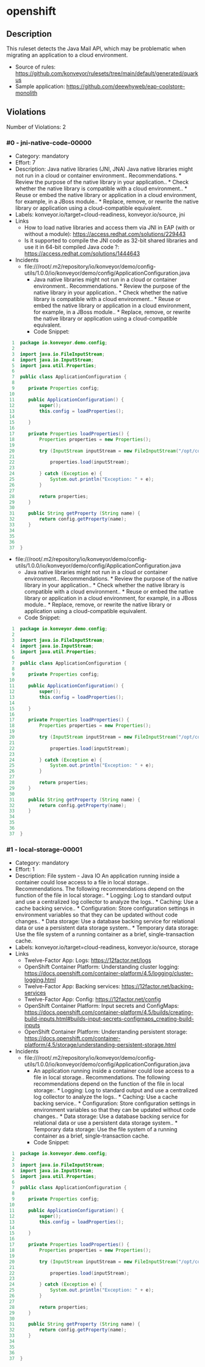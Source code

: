 # openshift
## Description
This ruleset detects the Java Mail API, which may be problematic when migrating an application to a cloud environment.
* Source of rules: https://github.com/konveyor/rulesets/tree/main/default/generated/quarkus
* Sample application: https://github.com/deewhyweb/eap-coolstore-monolith
## Violations
Number of Violations: 2
### #0 - jni-native-code-00000
* Category: mandatory
* Effort: 7
* Description: Java native libraries (JNI, JNA)
Java native libraries might not run in a cloud or container environment.. Recommendations. * Review the purpose of the native library in your application.. * Check whether the native library is compatible with a cloud environment.. * Reuse or embed the native library or application in a cloud environment, for example, in a JBoss module.. * Replace, remove, or rewrite the native library or application using a cloud-compatible equivalent.
* Labels: konveyor.io/target=cloud-readiness, konveyor.io/source, jni
* Links
  * How to load native libraries and access them via JNI in EAP (with or without a module): https://access.redhat.com/solutions/229443
  * Is it supported to compile the JNI code as 32-bit shared libraries and use it in 64-bit compiled Java code ?: https://access.redhat.com/solutions/1444643
* Incidents
  * file:///root/.m2/repository/io/konveyor/demo/config-utils/1.0.0/io/konveyor/demo/config/ApplicationConfiguration.java
      * Java native libraries might not run in a cloud or container environment.. Recommendations. * Review the purpose of the native library in your application.. * Check whether the native library is compatible with a cloud environment.. * Reuse or embed the native library or application in a cloud environment, for example, in a JBoss module.. * Replace, remove, or rewrite the native library or application using a cloud-compatible equivalent.
      * Code Snippet:
```java
  1  package io.konveyor.demo.config;
  2  
  3  import java.io.FileInputStream;
  4  import java.io.InputStream;
  5  import java.util.Properties;
  6  
  7  public class ApplicationConfiguration {
  8  
  9  	private Properties config;
 10  
 11  	public ApplicationConfiguration() {
 12  		super();
 13  		this.config = loadProperties();
 14  
 15  	}
 16  
 17  	private Properties loadProperties() {
 18  		Properties properties = new Properties();
 19  
 20  		try (InputStream inputStream = new FileInputStream("/opt/config/persistence.properties")) {
 21  
 22  			properties.load(inputStream);
 23  
 24  		} catch (Exception e) {
 25  			System.out.println("Exception: " + e);
 26  		}
 27  
 28  		return properties;
 29  	}
 30  
 31  	public String getProperty (String name) {
 32  		return config.getProperty(name);
 33  	}
 34  
 35  
 36  
 37  }

```
  * file:///root/.m2/repository/io/konveyor/demo/config-utils/1.0.0/io/konveyor/demo/config/ApplicationConfiguration.java
      * Java native libraries might not run in a cloud or container environment.. Recommendations. * Review the purpose of the native library in your application.. * Check whether the native library is compatible with a cloud environment.. * Reuse or embed the native library or application in a cloud environment, for example, in a JBoss module.. * Replace, remove, or rewrite the native library or application using a cloud-compatible equivalent.
      * Code Snippet:
```java
  1  package io.konveyor.demo.config;
  2  
  3  import java.io.FileInputStream;
  4  import java.io.InputStream;
  5  import java.util.Properties;
  6  
  7  public class ApplicationConfiguration {
  8  
  9  	private Properties config;
 10  
 11  	public ApplicationConfiguration() {
 12  		super();
 13  		this.config = loadProperties();
 14  
 15  	}
 16  
 17  	private Properties loadProperties() {
 18  		Properties properties = new Properties();
 19  
 20  		try (InputStream inputStream = new FileInputStream("/opt/config/persistence.properties")) {
 21  
 22  			properties.load(inputStream);
 23  
 24  		} catch (Exception e) {
 25  			System.out.println("Exception: " + e);
 26  		}
 27  
 28  		return properties;
 29  	}
 30  
 31  	public String getProperty (String name) {
 32  		return config.getProperty(name);
 33  	}
 34  
 35  
 36  
 37  }

```
### #1 - local-storage-00001
* Category: mandatory
* Effort: 1
* Description: File system - Java IO
An application running inside a container could lose access to a file in local storage.. Recommendations. The following recommendations depend on the function of the file in local storage:. * Logging: Log to standard output and use a centralized log collector to analyze the logs.. * Caching: Use a cache backing service.. * Configuration: Store configuration settings in environment variables so that they can be updated without code changes.. * Data storage: Use a database backing service for relational data or use a persistent data storage system.. * Temporary data storage: Use the file system of a running container as a brief, single-transaction cache.
* Labels: konveyor.io/target=cloud-readiness, konveyor.io/source, storage
* Links
  * Twelve-Factor App: Logs: https://12factor.net/logs
  * OpenShift Container Platform: Understanding cluster logging: https://docs.openshift.com/container-platform/4.5/logging/cluster-logging.html
  * Twelve-Factor App: Backing services: https://12factor.net/backing-services
  * Twelve-Factor App: Config: https://12factor.net/config
  * OpenShift Container Platform: Input secrets and ConfigMaps: https://docs.openshift.com/container-platform/4.5/builds/creating-build-inputs.html#builds-input-secrets-configmaps_creating-build-inputs
  * OpenShift Container Platform: Understanding persistent storage: https://docs.openshift.com/container-platform/4.5/storage/understanding-persistent-storage.html
* Incidents
  * file:///root/.m2/repository/io/konveyor/demo/config-utils/1.0.0/io/konveyor/demo/config/ApplicationConfiguration.java
      * An application running inside a container could lose access to a file in local storage.. Recommendations. The following recommendations depend on the function of the file in local storage:. * Logging: Log to standard output and use a centralized log collector to analyze the logs.. * Caching: Use a cache backing service.. * Configuration: Store configuration settings in environment variables so that they can be updated without code changes.. * Data storage: Use a database backing service for relational data or use a persistent data storage system.. * Temporary data storage: Use the file system of a running container as a brief, single-transaction cache.
      * Code Snippet:
```java
  1  package io.konveyor.demo.config;
  2  
  3  import java.io.FileInputStream;
  4  import java.io.InputStream;
  5  import java.util.Properties;
  6  
  7  public class ApplicationConfiguration {
  8  
  9  	private Properties config;
 10  
 11  	public ApplicationConfiguration() {
 12  		super();
 13  		this.config = loadProperties();
 14  
 15  	}
 16  
 17  	private Properties loadProperties() {
 18  		Properties properties = new Properties();
 19  
 20  		try (InputStream inputStream = new FileInputStream("/opt/config/persistence.properties")) {
 21  
 22  			properties.load(inputStream);
 23  
 24  		} catch (Exception e) {
 25  			System.out.println("Exception: " + e);
 26  		}
 27  
 28  		return properties;
 29  	}
 30  
 31  	public String getProperty (String name) {
 32  		return config.getProperty(name);
 33  	}
 34  
 35  
 36  
 37  }

```
